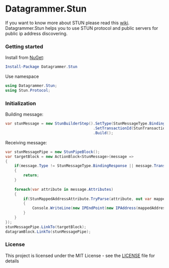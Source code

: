 # Datagrammer.Stun

If you want to know more about STUN please read this [wiki](https://en.wikipedia.org/wiki/STUN). Datagrammer.Stun helps you to use STUN protocol and public servers for public ip address discovering.

### Getting started

Install from [NuGet](https://www.nuget.org/packages/Datagrammer.Stun/):

```powershell
Install-Package Datagrammer.Stun
```

Use namespace

```csharp
using Datagrammer.Stun;
using Stun.Protocol;
```

### Initialization

Building message:

```csharp
var stunMessage = new StunBuilderStep().SetType(StunMessageType.BindingRequest)
                                       .SetTransactionId(StunTransactionId.Generate())
                                       .Build();
```

Receiving message:

```csharp
var stunMessagePipe = new StunPipeBlock();
var targetBlock = new ActionBlock<StunMessage>(message =>
{
    if(message.Type != StunMessageType.BindingResponse || message.TransactionId != transationId)
    {
        return;
    }
    
    foreach(var attribute in message.Attributes)
    {
        if(StunMappedAddressAttribute.TryParse(attribute, out var mappedAddressAttribute))
        {
            Console.WriteLine(new IPEndPoint(new IPAddress(mappedAddressAttribute.EndPoint.Address.ToArray()), mappedAddressAttribute.EndPoint.Port));
        }
    }
});
stunMessagePipe.LinkTo(targetBlock);
datagramBlock.LinkTo(stunMessagePipe);
```

### License

This project is licensed under the MIT License - see the [LICENSE](LICENSE) file for details
